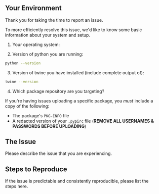 ## Your Environment
Thank you for taking the time to report an issue.

To more efficiently resolve this issue, we'd like to know some basic information about your system and setup.

1) Your operating system:

2) Version of python you are running:
``` bash
python --version
```

3) Version of twine you have installed (include complete output of):
``` bash
twine --version
```

4) Which package repository are you targeting?


If you're having issues uploading a specific package, you *must* include a copy of the following:
* The package's `PKG-INFO` file
* A redacted version of your `.pypirc` file (**REMOVE ALL USERNAMES & PASSWORDS BEFORE UPLOADING**)


## The Issue
Please describe the issue that you are experiencing.


## Steps to Reproduce
If the issue is predictable and consistently reproducible, please list the steps here.



